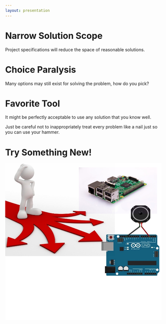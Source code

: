 ```yaml
---
layout: presentation
---
```


# [](#header-1) Narrow Solution Scope

Project specifications will reduce the space of reasonable solutions.

# [](#header-1) Choice Paralysis

Many options may still exist for solving the problem, how do you pick?

# [](#header-1) Favorite Tool

It might be perfectly acceptable to use any solution that you know well.

Just be careful not to inappropriately treat every problem like a nail just so you can
use your hammer.

# [](#header-1) Try Something New!

[![](assets/img/choosing.png)](no-hardware)
